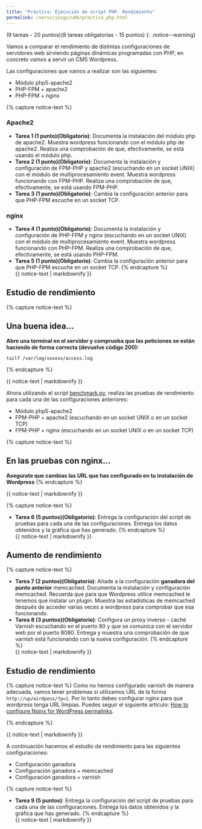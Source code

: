 ```yaml
---
title: "Práctica: Ejecución de script PHP. Rendimiento"
permalink: /serviciosgs/u06/practica_php.html
---
```


(9 tareas - 20 puntos)(8 tareas obligatorias - 15 puntos)
{: .notice--warning}
    
Vamos a comparar el rendimiento de distintas configuraciones de servidores web sirviendo páginas dinámicas programadas con PHP, en concreto vamos a servir un CMS Wordpress.

Las configuraciones que vamos a realizar son las siguientes:
	
* Módulo php5-apache2
* PHP-FPM + apache2
* PHP-FPM + nginx 

{% capture notice-text %}
### Apache2

* **Tarea 1 (1 punto)(Obligatorio)**: Documenta la instalación del módulo php de apache2. Muestra wordpress funcionando con el módulo php de apache2. Realiza una comprobación de que, efectivamente, se está usando el módulo php.
* **Tarea 2 (1 punto)(Obligatorio)**: Documenta la instalación y configuración de FPM-PHP y apache2 (escuchando en un socket UNIX) con el módulo de multiprocesamiento event. Muestra wordpress funcionando con FPM-PHP. Realiza una comprobación de que, efectivamente, se está usando FPM-PHP.
* **Tarea 3 (1 punto)(Obligatorio)**: Cambia la configuración anterior para que PHP-FPM escuche en un socket TCP.
	    

### nginx

* **Tarea 4 (1 punto)(Obligatorio)**: Documenta la instalación y configuración de PHP-FPM y nginx (escuchando en un socket UNIX) con el módulo de multiprocesamiento event. Muestra wordpress funcionando con PHP-FPM. Realiza una comprobación de que, efectivamente, se está usando PHP-FPM.
* **Tarea 5 (1 punto)(Obligatorio)**: Cambia la configuración anterior para que PHP-FPM escuche en un socket TCP.
{% endcapture %}<div class="notice--info">{{ notice-text | markdownify }}</div>

## Estudio de rendimiento

{% capture notice-text %}
## Una buena idea...

**Abre una terminal en el servidor y comprueba que las peticiones se están haciendo de forma correcta (devuelve código 200):**

    tailf /var/log/xxxxxx/access.log
{% endcapture %}<div class="notice--warning">{{ notice-text | markdownify }}</div>


Ahora utilizando el script [benchmark.py](https://github.com/josedom24/serviciosgs_doc/blob/master/rendimiento/benchmark.py), realiza las pruebas de rendimiento para cada una de las configuraciones anteriores:

* Módulo php5-apache2
* FPM-PHP + apache2 (escuchando en un socket UNIX o en un socket TCP)
* FPM-PHP + nginx (escuchando en un socket UNIX o en un socket TCP)

{% capture notice-text %}
## En las pruebas con nginx...

**Asegurate que cambias las URL que has configurado en tu instalación de Wordpress**
{% endcapture %}<div class="notice--warning">{{ notice-text | markdownify }}</div>

{% capture notice-text %}

* **Tarea 6 (5 puntos)(Obligatorio)**: Entrega la configuración del script de pruebas para cada una de las configuraciones. Entrega los datos obtenidos y la gráfica que has generado.
{% endcapture %}<div class="notice--info">{{ notice-text | markdownify }}</div>

## Aumento de rendimiento

{% capture notice-text %}

* **Tarea 7 (2 puntos)(Obligatorio)**: Añade a la configuración **ganadora del punto anterior** memcached. Documenta la instalación y configuración memcached. Recuerda que para que Wordpress utilice memcached le tenemos que instalar un plugin. Muestra las estadísticas de memcached después de acceder varias veces a wordpress para comprobar que esa funcionando.
* **Tarea 8 (3 puntos)(Obligatorio)**: Configura un proxy inverso - caché Varnish escuchando en el puerto 80 y que se comunica con el servidor web por el puerto 8080. Entrega y muestra una comprobación de que varnish está funcionando con la nueva configuración.
{% endcapture %}<div class="notice--info">{{ notice-text | markdownify }}</div>

## Estudio de rendimiento

{% capture notice-text %}
Como no hemos configurado varnish de manera adecuada, vamos tener problemas si utilizamos URL de la forma `http://up/wirdpess/?p=1`. Por lo tanto debes configurar nginx para que wordpress tenga URL limpias. Puedes seguir el siguiente artículo: [How to configure Nginx for WordPress permalinks](https://www.cyberciti.biz/faq/how-to-configure-nginx-for-wordpress-permalinks/).

{% endcapture %}<div class="notice--warning">{{ notice-text | markdownify }}</div>

A continuación hacemos el estudio de rendimiento para las siguientes configuraciones:

* Configuración ganadora
* Configuración ganadora + memcached
* Configuración ganadora + varnish

{% capture notice-text %}

* **Tarea 9 (5 puntos)**: Entrega la configuración del script de pruebas para cada una de las configuraciones. Entrega los datos obtenidos y la gráfica que has generado.
{% endcapture %}<div class="notice--info">{{ notice-text | markdownify }}</div>
